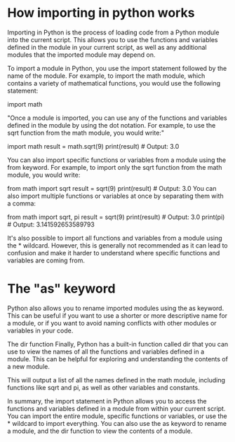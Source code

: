 # How importing in python works
Importing in Python is the process of loading code from a Python module into the current script. This allows you to use the functions and variables defined in the module in your current script, as well as any additional modules that the imported module may depend on.

To import a module in Python, you use the import statement followed by the name of the module. For example, to import the math module, which contains a variety of mathematical functions, you would use the following statement:

import math

"Once a module is imported, you can use any of the functions and variables defined in the module by using the dot notation. For example, to use the sqrt function from the math module, you would write:"

import math
result = math.sqrt(9)
print(result)  # Output: 3.0

<!-- from keyword -->
You can also import specific functions or variables from a module using the from keyword. For example, to import only the sqrt function from the math module, you would write:

from math import sqrt
result = sqrt(9)
print(result)  # Output: 3.0
You can also import multiple functions or variables at once by separating them with a comma:

from math import sqrt, pi
result = sqrt(9)
print(result)  # Output: 3.0
print(pi)  # Output: 3.141592653589793

<!-- importing everything -->
It's also possible to import all functions and variables from a module using the * wildcard. However, this is generally not recommended as it can lead to confusion and make it harder to understand where specific functions and variables are coming from.

<!-- 
from math import *
result = sqrt(9)
print(result)  # Output: 3.0
print(pi)  # Output: 3.141592653589793
 -->


# The "as" keyword
Python also allows you to rename imported modules using the as keyword. This can be useful if you want to use a shorter or more descriptive name for a module, or if you want to avoid naming conflicts with other modules or variables in your code.


<!-- 
import math as m
result = m.sqrt(9)
print(result)  # Output: 3.0
print(m.pi)  # Output: 3.
 -->

The dir function
Finally, Python has a built-in function called dir that you can use to view the names of all the functions and variables defined in a module. This can be helpful for exploring and understanding the contents of a new module.

<!-- 
import math
print(dir(math)) 
-->
This will output a list of all the names defined in the math module, including functions like sqrt and pi, as well as other variables and constants.

In summary, the import statement in Python allows you to access the functions and variables defined in a module from within your current script. You can import the entire module, specific functions or variables, or use the * wildcard to import everything. You can also use the as keyword to rename a module, and the dir function to view the contents of a module.